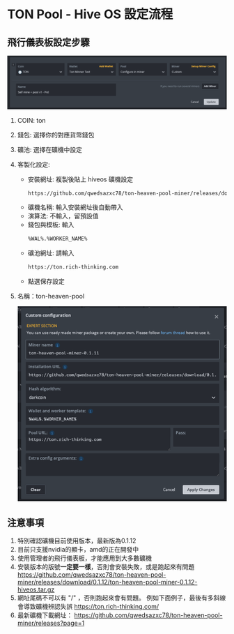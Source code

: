 # TON Pool - Hive OS 設定流程

## 飛行儀表板設定步驟


![alt text](https://github.com/qwedsazxc78/ton-heaven-pool-miner/blob/main/image/%E9%A3%9B%E8%A1%8C%E5%84%80%E8%A1%A8%E6%9D%BF%E8%A8%AD%E5%AE%9A.png?raw=true)

1. COIN: ton
2. 錢包: 選擇你的對應貨幣錢包
3. 礦池: 選擇在礦機中設定
4. 客製化設定:
   - 安裝網址: 複製後貼上 hiveos 礦機設定
      ```sh
      https://github.com/qwedsazxc78/ton-heaven-pool-miner/releases/download/0.1.12/ton-heaven-pool-miner-0.1.12-hiveos.tar.gz
      ```
   - 礦機名稱: 輸入安裝網址後自動帶入
   - 演算法: 不輸入，留預設值
   - 錢包與模板: 輸入
      ```sh
      %WAL%.%WORKER_NAME%
      ```
   - 礦池網址: 請輸入
      ```sh
      https://ton.rich-thinking.com
      ```
   - 點選保存設定
5. 名稱：ton-heaven-pool

   ![alt text](https://github.com/qwedsazxc78/ton-heaven-pool-miner/blob/main/image/%E9%A3%9B%E8%A1%8C%E5%84%80%E8%A1%A8%E6%9D%BF%E8%A8%AD%E5%AE%9A-%E5%AE%A2%E8%A3%BD%E5%8C%96%E8%A8%AD%E5%AE%9A.png?raw=true)

## 注意事項

1. 特別確認礦機目前使用版本，最新版為0.1.12
2. 目前只支援nvidia的顯卡，amd的正在開發中
3. 使用管理者的飛行儀表板，才能應用到大多數礦機
4. 安裝版本的版號**一定要一樣**，否則會安裝失敗，或是跑起來有問題
   https://github.com/qwedsazxc78/ton-heaven-pool-miner/releases/download/0.1.12/ton-heaven-pool-miner-0.1.12-hiveos.tar.gz
5. 網址尾碼不可以有 "/" ，否則跑起來會有問題。
   例如下面例子，最後有多斜線會導致礦機辨認失誤
   https://ton.rich-thinking.com/
6. 最新礦機下載網址： https://github.com/qwedsazxc78/ton-heaven-pool-miner/releases?page=1